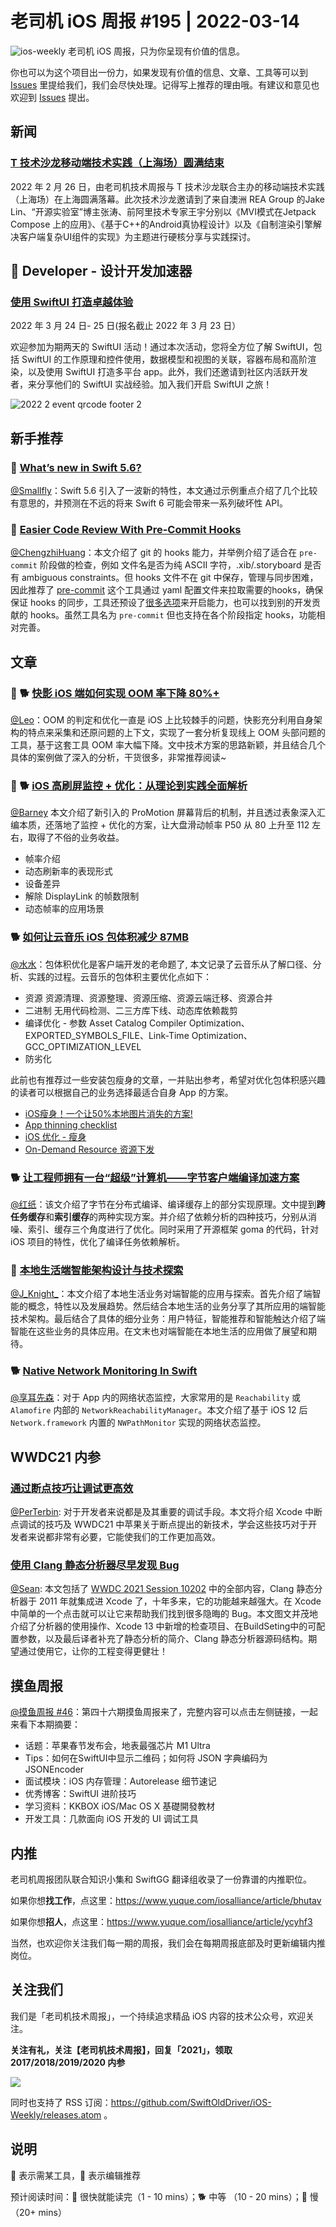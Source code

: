 # 老司机 iOS 周报 #195 | 2022-03-14

![ios-weekly](https://github.com/SwiftOldDriver/iOS-Weekly/blob/master/assets/ios-weekly.png?raw=true)
老司机 iOS 周报，只为你呈现有价值的信息。

你也可以为这个项目出一份力，如果发现有价值的信息、文章、工具等可以到 [Issues](https://github.com/SwiftOldDriver/iOS-Weekly/issues) 里提给我们，我们会尽快处理。记得写上推荐的理由哦。有建议和意见也欢迎到 [Issues](https://github.com/SwiftOldDriver/iOS-Weekly/issues) 提出。

## 新闻

### [T 技术沙龙移动端技术实践（上海场）圆满结束](https://mp.weixin.qq.com/s/gjU6ejMRyG7Cqfr9271qsA)

2022 年 2 月 26 日，由老司机技术周报与 T 技术沙龙联合主办的移动端技术实践（上海场）在上海圆满落幕。此次技术沙龙邀请到了来自澳洲 REA Group 的Jake Lin、“开源实验室”博主张涛、前阿里技术专家王宇分别以《MVI模式在Jetpack Compose 上的应用》、《基于C++的Android真协程设计》以及《自制渲染引擎解决客户端复杂UI组件的实现》为主题进行硬核分享与实践探讨。

##  Developer - 设计开发加速器

### [使用 SwiftUI 打造卓越体验](https://developer.apple.com/cn/accelerator/)

2022 年 3 月 24 日- 25 日(报名截止 2022 年 3 月 23 日）

欢迎参加为期两天的 SwiftUI 活动！通过本次活动，您将全方位了解 SwiftUI，包括 SwiftUI 的工作原理和控件使用，数据模型和视图的关联，容器布局和高阶渲染，以及使用 SwiftUI 打造多平台 app。此外，我们还邀请到社区内活跃开发者，来分享他们的 SwiftUI 实战经验。加入我们开启 SwiftUI 之旅！

![2022 2 event qrcode footer 2](https://user-images.githubusercontent.com/11873526/156925166-f0e9ae02-0d06-4806-aa19-e84d84e2fd1f.jpeg)

## 新手推荐

### 🐎 [What’s new in Swift 5.6?](https://www.hackingwithswift.com/articles/247/whats-new-in-swift-5-6)

[@Smallfly](https://github.com/iostalks)：Swift 5.6 引入了一波新的特性，本文通过示例重点介绍了几个比较有意思的，并预测在不远的将来 Swift 6 可能会带来一系列破坏性 API。

### 🐎 [Easier Code Review With Pre-Commit Hooks](https://digitalbunker.dev/supercharging-git-with-pre-commit-hooks/)

[@ChengzhiHuang](https://github.com/ChengzhiHuang)：本文介绍了 git 的 hooks 能力，并举例介绍了适合在 ``pre-commit`` 阶段做的检查，例如 文件名是否为纯 ASCII 字符，.xib/.storyboard 是否有 ambiguous constraints。但 hooks 文件不在 git 中保存，管理与同步困难，因此推荐了 [pre-commit](https://pre-commit.com/#intro) 这个工具通过 yaml 配置文件来拉取需要的hooks，确保保证 hooks 的同步，工具还预设了[很多选项](https://pre-commit.com/hooks.html)来开启能力，也可以找到别的开发贡献的 hooks。虽然工具名为 ``pre-commit`` 但也支持在各个阶段指定 hooks，功能相对完善。

## 文章

### 🌟 🐕 [快影 iOS 端如何实现 OOM 率下降 80%+](https://mp.weixin.qq.com/s/IvATFGU_bOph-WX5ZYLYew)

[@Leo](https://github.com/leomobiledeveloper)：OOM 的判定和优化一直是 iOS 上比较棘手的问题，快影充分利用自身架构的特点来采集和还原问题的上下文，实现了一套分析复现线上 OOM 头部问题的工具，基于这套工具 OOM 率大幅下降。文中技术方案的思路新颖，并且结合几个具体的案例做了深入的分析，干货很多，非常推荐阅读~

### 🌟 🐕 [iOS 高刷屏监控 + 优化：从理论到实践全面解析](https://mp.weixin.qq.com/s/gMxTq0_nmE-xW7GA3pkBJg)

[@Barney](https://github.com/BarneyZhaoooo) 本文介绍了新引入的 ProMotion 屏幕背后的机制，并且透过表象深入汇编本质，还落地了监控 + 优化的方案，让大盘滑动帧率 P50 从 80 上升至 112 左右，取得了不俗的业务收益。

- 帧率介绍
- 动态刷新率的表现形式
- 设备差异
- 解除 DisplayLink 的帧数限制
- 动态帧率的应用场景

### 🐕 [如何让云音乐 iOS 包体积减少 87MB](https://mp.weixin.qq.com/s/GTbhvzMA-W0ANlars7mKog)

[@水水](https://www.xuyanlan.com)：包体积优化是客户端开发的老命题了, 本文记录了云音乐从了解口径、分析、实践的过程。云音乐的包体积主要优化点如下：
- 资源
资源清理、资源整理、资源压缩、资源云端迁移、资源合并
- 二进制
无用代码检测、二三方库下线、动态库依赖裁剪
- 编译优化 - 参数
Asset Catalog Compiler Optimization、EXPORTED_SYMBOLS_FILE、Link-Time Optimization、GCC_OPTIMIZATION_LEVEL
- 防劣化

此前也有推荐过一些安装包瘦身的文章，一并贴出参考，希望对优化包体积感兴趣的读者可以根据自己的业务选择最适合自身 App 的方案。

- [iOS瘦身！一个让50%本地图片消失的方案!](https://juejin.cn/post/7053978539523047437)
- [App thinning checklist](https://oldoldb.com/2019/01/09/App-thinning-checklist/)
- [iOS 优化 - 瘦身](https://mp.weixin.qq.com/s/wDcYvea5dTq0dh0PBwRu4A)
- [On-Demand Resource 资源下发](https://www.xuyanlan.com/2018/12/07/%E8%B5%84%E6%BA%90%E4%B8%8B%E5%8F%91/)

### 🐕 [让工程师拥有一台“超级”计算机——字节客户端编译加速方案](https://mp.weixin.qq.com/s/0nU5DHX0GnEidoCtlCOaOg)

[@红纸](https://github.com/nianran)：该文介绍了字节在分布式编译、编译缓存上的部分实现原理。文中提到**跨任务缓存**和**索引缓存**的两种实现方案。并介绍了依赖分析的四种技巧，分别从消噪、索引、缓存三个角度进行了优化。同时采用了开源框架 goma 的代码，针对 iOS 项目的特性，优化了编译任务依赖解析。

### 🐎 [本地生活端智能架构设计与技术探索](https://mp.weixin.qq.com/s/vrHNhik_ijqs5KE_0YRI1A)

[@J_Knight_](https://github.com/knightsj)：本文介绍了本地生活业务对端智能的应用与探索。首先介绍了端智能的概念，特性以及发展趋势。然后结合本地生活的业务分享了其所应用的端智能技术架构。最后结合了具体的细分业务：用户特征，智能推荐和智能触达介绍了端智能在这些业务的具体应用。在文末也对端智能在本地生活的应用做了展望和期待。

### 🐕 [Native Network Monitoring In Swift](https://digitalbunker.dev/native-network-monitoring-in-swift/)

[@享耳先森](https://github.com/iblacksun)：对于 App 内的网络状态监控，大家常用的是 `Reachability` 或 `Alamofire` 内部的 `NetworkReachabilityManager`。本文介绍了基于 iOS 12 后 `Network.framework` 内置的 `NWPathMonitor` 实现的网络状态监控。

## WWDC21 内参

### [通过断点技巧让调试更高效](https://github.com/SwiftOldDriver/iOS-Weekly/issues/3280)

[@PerTerbin](https://github.com/PerTerbin): 对于开发者来说都是及其重要的调试手段。本文将介绍 Xcode 中断点调试的技巧及 WWDC21 中苹果关于断点提出的新技术，学会这些技巧对于开发者来说都非常有必要，它能使我们的工作更加高效。

### [使用 Clang 静态分析器尽早发现 Bug](https://github.com/SwiftOldDriver/iOS-Weekly/issues/3282)

[@Sean](https://github.com/yangzai360): 本文包括了 [WWDC 2021 Session 10202](https://developer.apple.com/videos/play/wwdc2021/10202/) 中的全部内容，Clang 静态分析器于 2011 年就集成进 Xcode 了，十年多来，它的功能越来越强大。在 Xcode 中简单的一个点击就可以让它来帮助我们找到很多隐晦的 Bug。本文图文并茂地介绍了分析器的使用操作、Xcode 13 中新增的检查项目、在BuildSeting中的可配置参数，以及最后译者补充了静态分析的简介、Clang 静态分析器源码结构。期望通过使用它，让你的工程变得更健壮！

## 摸鱼周报

[@摸鱼周报 #46](https://mp.weixin.qq.com/s/8Wpfk9yxpjwaDXN7iXIcvQ)：第四十六期摸鱼周报来了，完整内容可以点击左侧链接，一起来看下本期摘要：

* 话题：苹果春节发布会，地表最强芯片 M1 Ultra
* Tips：如何在SwiftUI中显示二维码；如何将 JSON 字典编码为 JSONEncoder
* 面试模块：iOS 内存管理：Autorelease 细节速记
* 优秀博客：SwiftUI 进阶技巧
* 学习资料：KKBOX iOS/Mac OS X 基礎開發教材
* 开发工具：几款面向 iOS 开发的 UI 调试工具

## 内推

老司机周报团队联合知识小集和 SwiftGG 翻译组收录了一份靠谱的内推职位。

如果你想**找工作**，点这里：https://www.yuque.com/iosalliance/article/bhutav

如果你想**招人**，点这里：https://www.yuque.com/iosalliance/article/ycyhf3

当然，也欢迎你关注我们每一期的周报，我们会在每期周报底部及时更新编辑内推岗位。

## 关注我们

我们是「老司机技术周报」，一个持续追求精品 iOS 内容的技术公众号，欢迎关注。

**关注有礼，关注【老司机技术周报】，回复「2021」，领取 2017/2018/2019/2020 内参**

![](https://github.com/SwiftOldDriver/iOS-Weekly/blob/master/assets/qrcode_for_wechat.jpg?raw=true)

同时也支持了 RSS 订阅：https://github.com/SwiftOldDriver/iOS-Weekly/releases.atom 。

## 说明

🚧 表示需某工具，🌟 表示编辑推荐

预计阅读时间：🐎 很快就能读完（1 - 10 mins）；🐕 中等 （10 - 20 mins）；🐢 慢（20+ mins）
